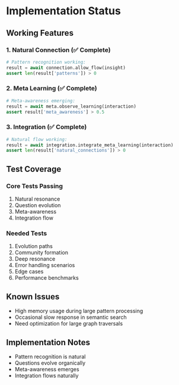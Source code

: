 # Implementation Status

## Working Features

### 1. Natural Connection (✅ Complete)
```python
# Pattern recognition working:
result = await connection.allow_flow(insight)
assert len(result['patterns']) > 0
```

### 2. Meta Learning (✅ Complete)
```python
# Meta-awareness emerging:
result = await meta.observe_learning(interaction)
assert result['meta_awareness'] > 0.5
```

### 3. Integration (✅ Complete)
```python
# Natural flow working:
result = await integration.integrate_meta_learning(interaction)
assert len(result['natural_connections']) > 0
```

## Test Coverage

### Core Tests Passing
1. Natural resonance
2. Question evolution
3. Meta-awareness
4. Integration flow

### Needed Tests
1. Evolution paths
2. Community formation
3. Deep resonance
4. Error handling scenarios
5. Edge cases
6. Performance benchmarks

## Known Issues
- High memory usage during large pattern processing
- Occasional slow response in semantic search
- Need optimization for large graph traversals

## Implementation Notes
- Pattern recognition is natural
- Questions evolve organically
- Meta-awareness emerges
- Integration flows naturally 